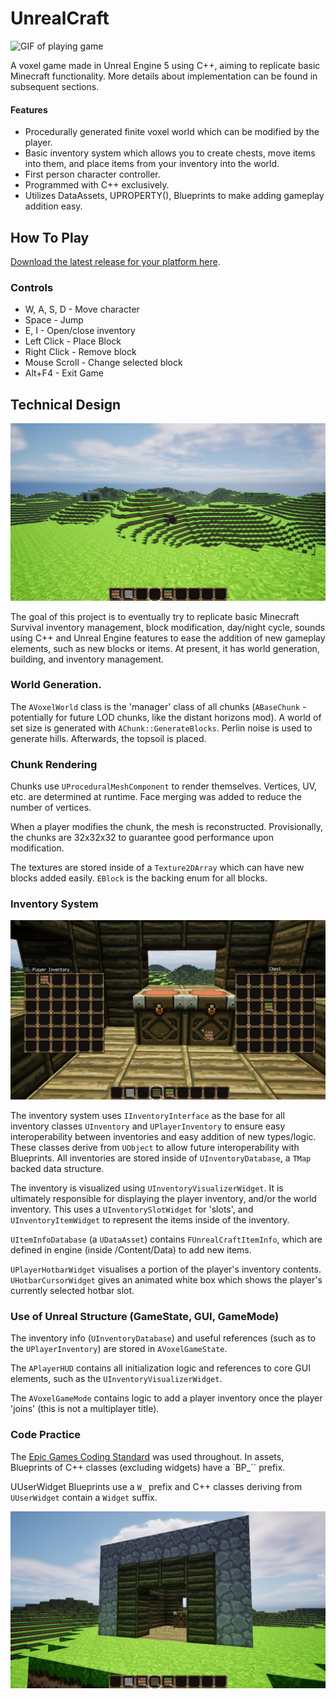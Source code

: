 # UnrealCraft

![GIF of playing game](https://raw.githubusercontent.com/giodestone/unrealcraft/main/Images/GIF1.gif)

A voxel game made in Unreal Engine 5 using C++, aiming to replicate basic Minecraft functionality. More details about implementation can be found in subsequent sections.

#### Features
* Procedurally generated finite voxel world which can be modified by the player.
* Basic inventory system which allows you to create chests, move items into them, and place items from your inventory into the world.
* First person character controller.
* Programmed with C++ exclusively.
* Utilizes DataAssets, UPROPERTY(), Blueprints to make adding gameplay addition easy.

## How To Play

[Download the latest release for your platform here](https://github.com/giodestone/unrealcraft/releases).

### Controls

* W, A, S, D - Move character
* Space - Jump
* E, I - Open/close inventory
* Left Click - Place Block
* Right Click - Remove block
* Mouse Scroll - Change selected block
* Alt+F4 - Exit Game

## Technical Design

![Image of generated landscape.](https://raw.githubusercontent.com/giodestone/unrealcraft/main/Images/Image1.jpg)

The goal of this project is to eventually try to replicate basic Minecraft Survival inventory management, block modification, day/night cycle, sounds using C++ and Unreal Engine features to ease the addition of new gameplay elements, such as new blocks or items. At present, it has world generation, building, and inventory management.

### World Generation.

The `AVoxelWorld` class is the 'manager' class of all chunks (`ABaseChunk` - potentially for future LOD chunks, like the distant horizons mod). A world of set size is generated with `AChunk::GenerateBlocks`. Perlin noise is used to generate hills. Afterwards, the topsoil is placed.

### Chunk Rendering

Chunks use `UProceduralMeshComponent` to render themselves. Vertices, UV, etc. are determined at runtime. Face merging was added to reduce the number of vertices.

When a player modifies the chunk, the mesh is reconstructed. Provisionally, the chunks are 32x32x32 to guarantee good performance upon modification.

The textures are stored inside of a `Texture2DArray` which can have new blocks added easily. `EBlock` is the backing enum for all blocks.

### Inventory System

![Image of generated landscape.](https://raw.githubusercontent.com/giodestone/unrealcraft/main/Images/Image3.jpg)

The inventory system uses `IInventoryInterface` as the base for all inventory classes `UInventory` and `UPlayerInventory` to ensure easy interoperability between inventories and easy addition of new types/logic. These classes derive from `UObject` to allow future interoperability with Blueprints. All inventories are stored inside of `UInventoryDatabase`, a `TMap` backed data structure.

The inventory is visualized using `UInventoryVisualizerWidget`. It is ultimately responsible for displaying the player inventory, and/or the world inventory. This uses a `UInventorySlotWidget` for 'slots', and `UInventoryItemWidget` to represent the items inside of the inventory.

`UItemInfoDatabase` (a `UDataAsset`) contains `FUnrealCraftItemInfo`, which are defined in engine (inside /Content/Data) to add new items.

`UPlayerHotbarWidget` visualises a portion of the player's inventory contents. `UHotbarCursorWidget` gives an animated white box which shows the player's currently selected hotbar slot.

### Use of Unreal Structure (GameState, GUI, GameMode)
The inventory info (`UInventoryDatabase`) and useful references (such as to the `UPlayerInventory`) are stored in `AVoxelGameState`.

The `APlayerHUD` contains all initialization logic and references to core GUI elements, such as the `UInventoryVisualizerWidget`.

The `AVoxelGameMode` contains logic to add a player inventory once the player 'joins' (this is not a multiplayer title).

### Code Practice
The [Epic Games Coding Standard](https://dev.epicgames.com/documentation/en-us/unreal-engine/epic-cplusplus-coding-standard-for-unreal-engine) was used throughout. In assets, Blueprints of C++ classes (excluding widgets) have a `BP_`` prefix.

UUserWidget Blueprints use a `W_` prefix and C++ classes deriving from `UUserWidget` contain a `Widget` suffix.

![Image of generated landscape.](https://raw.githubusercontent.com/giodestone/unrealcraft/main/Images/Image2.jpg)

<!-- ### Future Enhancements * The UInventoryDatabase class has become a monolith. The inventory visualisation should be split into its own class. * The block placement logic should be moved away from the player into another class, which can be used as a 'component'. * Inventory contents are stored in the memory exclusively. This is inefficient for inactive inventories. -->
